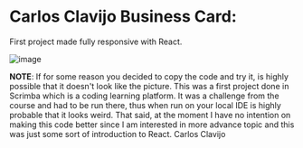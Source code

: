 # Carlos Clavijo Business Card:
First project made fully responsive with React.


![image](https://user-images.githubusercontent.com/96580511/197338671-5054861c-bf46-47b9-bd19-9f77c2c1a490.png)

**NOTE**: If for some reason you decided to copy the code and try it, is highly possible that it doesn't look like the picture.
This was a first project done in Scrimba which is a coding learning platform. It was a challenge from the course and had to be run there, thus when run on your local IDE is highly probable that it looks weird. That said, at the moment I have no intention on making this code better since I am interested in more advance topic and this was just some sort of introduction to React.
Carlos Clavijo
